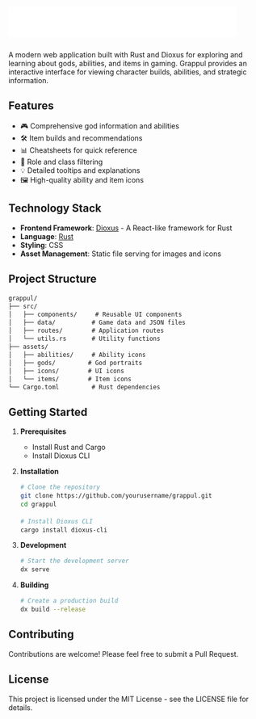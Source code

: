 # <img src="static/logo.svg" height="60">

A modern web application built with Rust and Dioxus for exploring and learning about gods, abilities, and items in gaming. Grappul provides an interactive interface for viewing character builds, abilities, and strategic information.

## Features

- 🎮 Comprehensive god information and abilities
- 🛠️ Item builds and recommendations
- 📊 Cheatsheets for quick reference
- 🎯 Role and class filtering
- 💡 Detailed tooltips and explanations
- 🖼️ High-quality ability and item icons

## Technology Stack

- **Frontend Framework**: [Dioxus](https://dioxuslabs.com/) - A React-like framework for Rust
- **Language**: [Rust](https://www.rust-lang.org/)
- **Styling**: CSS
- **Asset Management**: Static file serving for images and icons

## Project Structure

```
grappul/
├── src/
│   ├── components/     # Reusable UI components
│   ├── data/          # Game data and JSON files
│   ├── routes/        # Application routes
│   └── utils.rs       # Utility functions
├── assets/
│   ├── abilities/     # Ability icons
│   ├── gods/         # God portraits
│   ├── icons/        # UI icons
│   └── items/        # Item icons
└── Cargo.toml         # Rust dependencies
```

## Getting Started

1. **Prerequisites**
   - Install Rust and Cargo
   - Install Dioxus CLI

2. **Installation**
   ```bash
   # Clone the repository
   git clone https://github.com/yourusername/grappul.git
   cd grappul

   # Install Dioxus CLI
   cargo install dioxus-cli
   ```

3. **Development**
   ```bash
   # Start the development server
   dx serve
   ```

4. **Building**
   ```bash
   # Create a production build
   dx build --release
   ```

## Contributing

Contributions are welcome! Please feel free to submit a Pull Request.

## License

This project is licensed under the MIT License - see the LICENSE file for details.
